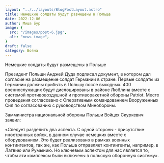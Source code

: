 ```yaml
---
layout: "../../layouts/BlogPostLayout.astro"
title: Немецкие солдаты будут размещены в Польще
date: 2022-12-06
author: Миша Бур
image: {
  src: "/images/post-6.jpg",
  alt: "news image",
}
draft: false
category: Война
---
```


Немецкие солдаты будут размещены в Польше 

Президент Польши Анджей Дуда подписал документ, в котором дал согласие на размещение солдат Германии в стране. Первые солдаты из Германии должны прибыть в Польшу после выходных. 400 военнослужащих будут дислоцированы в районе Люблина вместе с системой противовоздушной и противоракетной обороны Patriot. Место проведения согласовано с Оперативным командованием Вооруженных Сил по согласованию с руководством Минобороны.

Замминистра национальной обороны Польши Войцех Скуркевич заявил:

«Следует разделить два аспекта. С одной стороны - присутствие иностранных войск, в данном случае немецких вместе с оборудованием. Это будет реализовано в рамках военных контингентов, так же, как Польша отправляет контингенты, например, в Латвию или Румынию. Но ключевым аспектом для нас является то, чтобы эти комплексы были включены в польскую оборонную систему».
